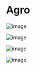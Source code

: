 # Agro
![image](https://user-images.githubusercontent.com/98002602/235972361-8d5e4570-2a63-4678-b68d-812d39f10e36.png)

![image](https://user-images.githubusercontent.com/98002602/235972747-3bcdc81b-f804-4d9a-9d1d-8f18eca5f77f.png)

![image](https://user-images.githubusercontent.com/98002602/235974090-a2a88b69-6c76-45d3-bc64-80f78b2c6902.png)

![image](https://user-images.githubusercontent.com/98002602/235973757-d566aa48-921e-4717-9cf5-a72343157430.png)

